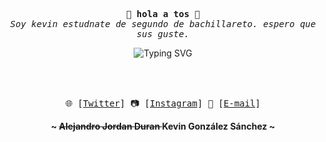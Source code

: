 <!-- Kevin GitHub Profile -->
<div align="center">

  <!-- Introducción -->
  <p>
    <samp>
      🎉 <b>hola a tos</b> 🎉
      <br>
      <i>Soy kevin estudnate de segundo de bachillareto. espero que sus guste.</i>
    </samp>
  </p>

  <!-- Texto animado -->
  <img src="https://readme-typing-svg.herokuapp.com?font=Fira+Code&size=22&duration=2000&pause=1000&color=F7009B&center=true&vCenter=true&lines=programo+programas+aesteticos+y+bonito" alt="Typing SVG">
  
  <br><br>

  <!-- Contacto -->
  <p>
    <samp>
      🌐 [<a href="https://twitter.com/Er_SCR4T3">Twitter</a>] 
      📷 [<a href="https://www.instagram.com/alejandrojordanduran_/">Instagram</a>] 
      📧 [<a href="mailto:jordanduranalejandro@gmail.com">E-mail</a>]
    </samp>
  </p>

  <!-- Firma -->
  <p>
    <b>~ <del>  Alejandro Jordan Duran </del> Kevin González Sánchez  ~</b>
  </p>

</div>
